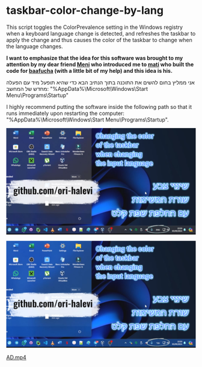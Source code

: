 # taskbar-color-change-by-lang
 This script toggles the ColorPrevalence setting in the Windows registry when a keyboard language change is detected, and refreshes the taskbar to apply the change and thus causes the color of the taskbar to change when the language changes.

**I want to emphasize that the idea for this software was brought to my attention by my dear friend [Meni](https://github.com/meni1221) who introduced me to [mati](https://github.com/matipojo) who built the code for [baafucha](https://github.com/matipojo/baafucha) (with a little bit of my help) and this idea is his.**

אני ממליץ בחום להשים את התוכנה בתוך הנתיב הבא כדי שהיא תופעל מיד עם הפעלה מחדש של המחשב:
"%AppData%\Microsoft\Windows\Start Menu\Programs\Startup"

I highly recommend putting the software inside the following path so that it runs immediately upon restarting the computer:
"%AppData%\Microsoft\Windows\Start Menu\Programs\Startup".

![1.png](junk%2F1.png)

![2.png](junk%2F2.png)

[AD.mp4](AD.mp4)
